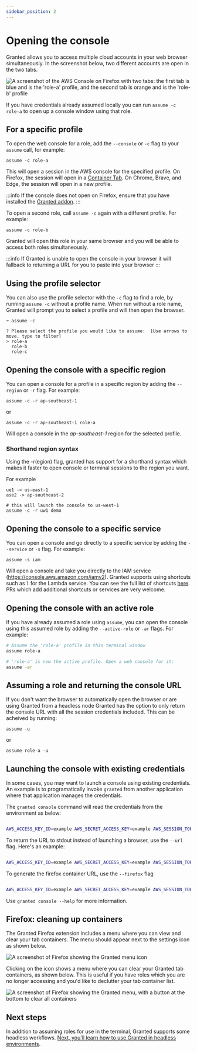 ```yaml
---
sidebar_position: 2
---
```


# Opening the console

Granted allows you to access multiple cloud accounts in your web browser simultaneously. In the screenshot below, two different accounts are open in the two tabs.

![A screenshot of the AWS Console on Firefox with two tabs: the first tab is blue and is the 'role-a' profile, and the second tab is orange and is the 'role-b' profile](/img/tab-containers.png)

If you have credentials already assumed locally you can run `assume -c role-a` to open up a console window using that role.

## For a specific profile

To open the web console for a role, add the `--console` or `-c` flag to your `assume` call, for example:

```
assume -c role-a
```

This will open a session in the AWS console for the specified profile. On Firefox, the session will open in a [Container Tab](https://support.mozilla.org/en-US/kb/containers). On Chrome, Brave, and Edge, the session will open in a new profile.

:::info
If the console does not open on Firefox, ensure that you have installed the [Granted addon](https://addons.mozilla.org/en-GB/firefox/addon/granted/).
:::

To open a second role, call `assume -c` again with a different profile. For example:

```
assume -c role-b
```

Granted will open this role in your same browser and you will be able to access both roles simultaneously.

:::info
If Granted is unable to open the console in your browser it will fallback to returning a URL for you to paste into your browser
:::

## Using the profile selector

You can also use the profile selector with the `-c` flag to find a role, by running `assume -c` without a profile name. When run without a role name, Granted will prompt you to select a profile and will then open the browser.

```
➜ assume -c

? Please select the profile you would like to assume:  [Use arrows to move, type to filter]
> role-a
  role-b
  role-c
```

## Opening the console with a specific region

You can open a console for a profile in a specific region by adding the `--region` or `-r` flag. For example:

```
assume -c -r ap-southeast-1
```

or

```
assume -c -r ap-southeast-1 role-a
```

Will open a console in the _ap-southeast-1_ region for the selected profile.

### Shorthand region syntax

Using the -r(egion) flag, granted has support for a shorthand syntax which makes it faster to open console or terminal sessions to the region you want.

For example

```
ue1 -> us-east-1
ase2 -> ap-southeast-2

# this will launch the console to us-west-1
assume -c -r uw1 demo
```

## Opening the console to a specific service

You can open a console and go directly to a specific service by adding the `--service` or `-s` flag. For example:

```
assume -s iam
```

Will open a console and take you directly to the IAM service (https://console.aws.amazon.com/iamv2). Granted supports using shortcuts such as `l` for the Lambda service. You can see the full list of shortcuts [here](https://github.com/common-fate/granted/blob/main/pkg/console/service_map.go). PRs which add additional shortcuts or services are very welcome.

## Opening the console with an active role

If you have already assumed a role using `assume`, you can open the console using this assumed role by adding the `--active-role` or `-ar` flags. For example:

```bash
# Assume the 'role-a' profile in this terminal window
assume role-a

# 'role-a' is now the active profile. Open a web console for it:
assume -ar
```

## Assuming a role and returning the console URL

If you don't want the browser to automatically open the browser or are using Granted from a headless node Granted has the option to only return the console URL with all the session credentials included.
This can be acheived by running:

```
assume -u
```

or

```
assume role-a -u
```

## Launching the console with existing credentials

In some cases, you may want to launch a console using existing credentials. An example is to programatically invoke `granted` from another application where that application manages the credentials.

The `granted console` command will read the credentials from the environment as below:

```bash

AWS_ACCESS_KEY_ID=example AWS_SECRET_ACCESS_KEY=example AWS_SESSION_TOKEN=example granted console --service cfn --region us-east-1

```

To return the URL to stdout instead of launching a browser, use the `--url` flag. Here's an example:

```bash

AWS_ACCESS_KEY_ID=example AWS_SECRET_ACCESS_KEY=example AWS_SESSION_TOKEN=example granted console --url

```

To generate the firefox container URL, use the `--firefox` flag

```bash

AWS_ACCESS_KEY_ID=example AWS_SECRET_ACCESS_KEY=example AWS_SESSION_TOKEN=example granted console --url --firefox

```

Use `granted console --help` for more information.

## Firefox: cleaning up containers

The Granted Firefox extension includes a menu where you can view and clear your tab containers. The menu should appear next to the settings icon as shown below.

![A screenshot of Firefox showing the Granted menu icon](/img/granted-firefox-menu-icon.png)

Clicking on the icon shows a menu where you can clear your Granted tab containers, as shown below. This is useful if you have roles which you are no longer accessing and you'd like to declutter your tab container list.

![A screenshot of Firefox showing the Granted menu, with a button at the bottom to clear all containers](/img/granted-firefox-menu.png)

## Next steps

In addition to assuming roles for use in the terminal, Granted supports some headless workflows.
[Next, you'll learn how to use Granted in headless environments](/granted/usage/headless).
